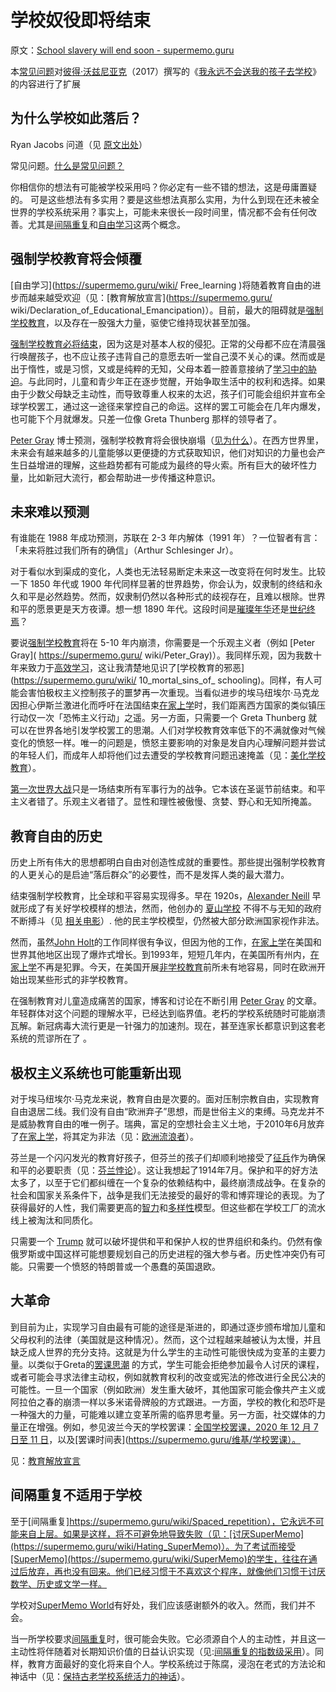 # 学校奴役即将结束

原文：[School slavery will end soon - supermemo.guru](https://supermemo.guru/wiki/School_slavery_will_end_soon)

本[常见问题](https://supermemo.guru/wiki/FAQs)对[彼得·沃兹尼亚克](https://supermemo.guru/wiki/Piotr_Wozniak)（2017）撰写的《[我永远不会送我的孩子去学校](https://supermemo.guru/wiki/Problem_of_Schooling)》的内容进行了扩展

## 为什么学校如此落后？

Ryan Jacobs 问道（见 [原文出处](https://supermemopedia.com/wiki/Do_you_believe_that_your_ideas_will_ever_be_applied_to_school_systems%3F)）

常见问题。[什么是常见问题？](https://supermemo.guru/wiki/What_are_FAQs%3F)

你相信你的想法有可能被学校采用吗？你必定有一些不错的想法，这是毋庸置疑的。 可是这些想法有多实用？要是这些想法真那么实用，为什么到现在还未被全世界的学校系统采用？事实上，可能未来很长一段时间里，情况都不会有任何改善。尤其是[间隔重复](https://supermemo.guru/wiki/Spaced_repetition)和[自由学习](https://supermemo.guru/wiki/Free_learning)这两个概念。

## 强制学校教育将会倾覆

[自由学习](https://supermemo.guru/wiki/ Free_learning )将随着教育自由的进步而越来越受欢迎（见：[教育解放宣言](https://supermemo.guru/ wiki/Declaration_of_Educational_Emancipation)）。目前，最大的阻碍就是[强制学校教育]( https://supermemo.guru/wiki/Compulsory_schooling)，以及存在一股强大力量，驱使它维持现状甚至加强。

[强制学校教育必将结束](https://supermemo.guru/wiki/Compulsory_schooling_must_end)，因为这是对基本人权的侵犯。正常的父母都不应在清晨强行唤醒孩子，也不应让孩子违背自己的意愿去听一堂自己漠不关心的课。然而或是出于惰性，或是习惯，又或是纯粹的无知，父母本着一腔善意接纳了[学习中的胁迫](https://supermemo.guru/wiki/Coercion_in_learning)。与此同时，儿童和青少年正在逐步觉醒，开始争取生活中的权利和选择。如果由于少数父母缺乏主动性，而导致尊重人权来的太迟，孩子们可能会组织并宣布全球学校罢工，通过这一途径来掌控自己的命运。这样的罢工可能会在几年内爆发，也可能下个月就爆发。只差一位像 Greta Thunberg 那样的领导者了。

[Peter Gray](https://supermemo.guru/wiki/Peter_Gray) 博士预测，强制学校教育将会很快崩塌（[见为什么](https://supermemo.guru/wiki/Gray:_Coercive_school_system_will_collapse_soon)）。在西方世界里，未来会有越来越多的儿童能够以更便捷的方式获取知识，他们对知识的力量也会产生日益增进的理解，这些趋势都有可能成为最终的导火索。所有巨大的破坏性力量，比如新冠大流行，都会帮助进一步传播这种意识。

## 未来难以预测

有谁能在 1988 年成功预测，苏联在 2-3 年内解体（1991 年）？一位智者有言：「未来将胜过我们所有的确信」（Arthur Schlesinger Jr）。

对于看似水到渠成的变化，人类也无法轻易断定未来这一改变将在何时发生。比较一下 1850 年代或 1900 年代同样显著的世界趋势，你会认为，奴隶制的终结和永久和平是必然趋势。然而，奴隶制仍然以各种形式的歧视存在，且难以根除。世界和平的愿景更是天方夜谭。想一想 1890 年代。这段时间是[璀璨年华](https://en.wikipedia.org/wiki/Belle_Époque)还是[世纪终焉](https://en.wikipedia.org/wiki/Fin_de_siècle)？

要说[强制学校教育](https://supermemo.guru/wiki/Compulsory_schooling )将在 5-10 年内崩溃，你需要是一个乐观主义者（例如 [Peter Gray]( https://supermemo.guru/ wiki/Peter_Gray)）。我同样乐观，因为我数十年来致力于[高效学习](https://supermemo.guru/wiki/Incremental_reading )，这让我清楚地见识了[学校教育的邪恶](https://supermemo.guru/wiki/ 10_mortal_sins_of_ schooling)。同样，有人可能会害怕极权主义控制孩子的噩梦再一次重现。当看似进步的埃马纽埃尔·马克龙因担心伊斯兰激进化而呼吁在法国结束[在家上学](https://supermemo.guru/wiki/Homeschooling)时，我们距离西方国家的类似镇压行动仅一次「恐怖主义行动」之遥。另一方面，只需要一个 Greta Thunberg 就可以在世界各地引发学校罢工的思潮。人们对学校教育效率低下的不满就像对气候变化的愤怒一样。唯一的问题是，愤怒主要影响的对象是发自内心理解问题并尝试的年轻人们，而成年人却将他们过去遭受的学校教育问题迅速掩盖（见：[美化学校教育](https://supermemo.guru/wiki/Glorification_of_schooling)）。

[第一次世界大战](https://simple.wikipedia.org/wiki/World_War_I)只是一场结束所有军事行为的战争。它本该在圣诞节前结束。和平主义者错了。乐观主义者错了。显性和理性被傲慢、贪婪、野心和无知所掩盖。

## 教育自由的历史

历史上所有伟大的思想都明白自由对创造性成就的重要性。那些提出强制学校教育的人更关心的是启迪“落后群众”的必要性，而不是发挥人类的最大潜力。

结束强制学校教育，比全球和平容易实现得多。早在 1920s，[Alexander Neill](https://en.wikipedia.org/wiki/A._S._Neill) 早就形成了有关好学校模样的想法，然而，他创办的 [夏山学校](https://en.wikipedia.org/wiki/Summerhill_School) 不得不与无知的政府不断搏斗（见 [相关电影](https://youtu.be/TxngqMavda0)）. 他的民主学校模型，仍然被大部分欧洲国家视作非法。

然而，虽然[John Holt](https://supermemo.guru/wiki/John_Holt)的工作同样很有争议，但因为他的工作，[在家上学](https://supermemo.guru/wiki/Homeschooling)在美国和世界其他地区出现了爆炸式增长。到1993年，短短几年内，在美国所有州内，[在家上学](https://supermemo.guru/wiki/Homeschooling)不再是犯罪。今天，在美国开展[非学校教育](https://supermemo.guru/wiki/Unschooling)前所未有地容易，同时在欧洲开始出现某些形式的非学校教育。

在强制教育对儿童造成痛苦的国家，博客和讨论在不断引用 [Peter Gray](https://supermemo.guru/wiki/Peter_Gray) 的文章。年轻群体对这个问题的理解水平，已经达到临界值。老朽的学校系统随时可能崩溃瓦解。新冠病毒大流行更是一针强力的加速剂。现在，甚至连家长都意识到这套老系统的荒谬所在了 。

## 极权主义系统也可能重新出现

对于埃马纽埃尔·马克龙来说，教育自由是次要的。面对压制宗教自由，实现教育自由退居二线。我们没有自由“欧洲弃子”思想，而是世俗主义的束缚。马克龙并不是威胁教育自由的唯一例子。瑞典，富足的空想社会主义土地，于2010年6月放弃了[在家上学](https://supermemo.guru/wiki/Homeschooling)，将其定为非法（见：[欧洲流浪者](https://supermemo.guru/wiki/European_Outcasts)）。

芬兰是一个闪闪发光的教育好孩子，但芬兰的孩子们却顺利地接受了[征兵](https://supermemo.guru/wiki/Conscription)作为确保和平的必要职责（见：[芬兰悖论](https://supermemo.guru/wiki/Finnish_paradox)）。这让我想起了1914年7月。保护和平的好方法太多了，以至于它们都纠缠在一个复杂的依赖结构中，最终崩溃成战争。在复杂的社会和国家关系条件下，战争是我们无法接受的最好的零和博弈理论的表现。为了获得最好的人性，我们需要更高的[智力](https://supermemo.guru/wiki/Intelligence)和[多样性](https://supermemo.guru/wiki/Diversity)模型。但这些都在学校工厂的流水线上被淘汰和同质化。

只需要一个 [Trump](https://supermemo.guru/wiki/Trump) 就可以破坏提供和平和保护人权的世界组织和条约。仍然有像俄罗斯或中国这样可能想要规划自己的历史进程的强大参与者。历史性冲突仍有可能。只需要一个愤怒的特朗普或一个愚蠢的英国退欧。

## 大革命

到目前为止，实现学习自由最有可能的途径是渐进的，即通过逐步颁布增加儿童和父母权利的法律（美国就是这种情况）。然而，这个过程越来越被认为太慢，并且缺乏成人世界的充分支持。这就是为什么学生的主动性可能很快成为变革的主要力量。以类似于Greta的[罢课思潮](https://supermemo.guru/wiki/School_strike) 的方式，学生可能会拒绝参加最令人讨厌的课程，或者可能会寻求法律主动权，例如就教育权利的改变或宪法的修改进行全民公决的可能性。一旦一个国家（例如欧洲）发生重大破坏，其他国家可能会像共产主义或阿拉伯之春的崩溃一样以多米诺骨牌般的方式跟进。一方面，学校的教化和恐吓是一种强大的力量，可能难以建立变革所需的临界思考量。另一方面，社交媒体的力量正在增强。例如，参见波兰今天的学校罢课：[全国学校罢课，2020 年 12 月 7 日至 11 日](https://www.facebook.com/stopdementazowiedukacji)，以及[罢课时间表](https://supermemo.guru/维基/学校罢课）。

见：[教育解放宣言](https://supermemo.guru/wiki/Declaration_of_Educational_Emancipation:_Signatories)

## 间隔重复不适用于学校

至于[间隔重复]https://supermemo.guru/wiki/Spaced_repetition），它永远不可能来自上层。如果是这样，将不可避免地导致失败（见：[讨厌SuperMemo](https://supermemo.guru/wiki/Hating_SuperMemo)）。为了考试而接受[SuperMemo](https://supermemo.guru/wiki/SuperMemo)的学生，往往在通过后放弃，再也没有回来。他们已经习惯于不喜欢这个程序，就像他们习惯于讨厌数学、历史或文学一样。

学校对[SuperMemo World](https://supermemo.guru/wiki/SuperMemo_World)有好处，我们应该感谢额外的收入。然而，我们并不会。

当一所学校要求[间隔重复](https://supermemo.guru/wiki/Spaced_repetition)时，很可能会失败。它必须源自个人的主动性，并且这一主动性将伴随着对长期知识价值的日益认识实现（见:[间隔重复的指数级采用](https://supermemo.guru/wiki/Exponential_adoption_of_spaced_repetition)）。同样，教育方面最好的变化将来自个人。学校系统过于陈腐，浸泡在老式的方法论和神话中（见：[保持古老学校系统活力的神话](https://supermemo.guru/wiki/Mythology_that_keeps_the_archaic_school_system_alive)）。